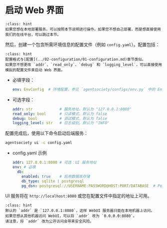 # 启动 Web 界面

```{admonition} 提示
:class: hint
如果您想在本地部署服务，可以按照本节说明进行操作。如果您不想自己部署，而是想直接使用我们的在线平台，可以跳过本节。
```

然后，创建一个包含所需环境信息的配置文件（例如 `config.yaml`）。配置包括：

```{admonition} 提示
:class: hint
配置格式与[配置](../02-configuration/01-configuration.md)章节类似。
如果您不想更改 `addr`、`read_only`、`debug` 和 `logging_level`，可以直接使用模拟的配置文件来启动 Web 界面。
```

- 必填字段：
  ```yaml
  env: EnvConfig  # 环境配置，参见 `agentsociety/configs/env.py` 中的 EnvConfig 定义
  ```

- 可选字段：
  ```yaml
  addr: str            # 服务地址，默认为 "127.0.0.1:8080"
  read_only: bool      # 只读模式，默认为 false
  debug: bool          # 调试模式，默认为 false
  logging_level: str   # 日志级别，默认为 "INFO"
  ```

配置完成后，使用以下命令启动后端服务：

 ```bash
 agentsociety ui -c config.yaml
 ```

- config.yaml 示例
    ```yaml
    addr: 127.0.0.1:8080 # 可选：UI 服务地址
    env: # 必填
      db:
        enabled: true    # 启用数据库存储
        db_type: sqlite | postgresql
        pg_dsn: postgresql://USERNAME:PASSWORD@HOST:PORT/DATABASE  # PostgreSQL 连接字符串
    ```

UI 服务将在 `http://localhost:8080` 或您在配置文件中指定的地址上可用。

```{admonition} 提示
:class: hint
默认的 `addr` 是 `127.0.0.1:8080`，这样 WebUI 服务器只能在本地机器上访问。
如果您想从其他机器访问 WebUI，可以将 `addr` 改为 `0.0.0.0:8080`。
请注意，将 `addr` 改为公开访问会带来安全风险。
```